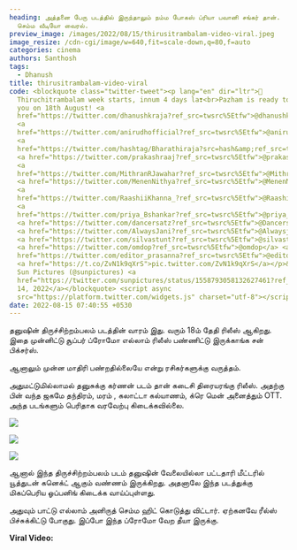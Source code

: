 ```yaml
---
heading: அத்தனை பேரு படத்தில் இருந்தாலும் நம்ம போகஸ் ப்ரியா பவானி சங்கர் தான்.
  செம்ம வீடியோ வைரல்.
preview_image: /images/2022/08/15/thirusitrambalam-video-viral.jpeg
image_resize: /cdn-cgi/image/w=640,fit=scale-down,q=80,f=auto
categories: cinema
authors: Santhosh
tags:
  - Dhanush
title: thirusitrambalam-video-viral
code: <blockquote class="twitter-tweet"><p lang="en" dir="ltr">🤩
  Thiruchitrambalam week starts, innum 4 days la❣️<br>Pazham is ready to meet
  you on 18th August! <a
  href="https://twitter.com/dhanushkraja?ref_src=twsrc%5Etfw">@dhanushkraja</a>
  <a
  href="https://twitter.com/anirudhofficial?ref_src=twsrc%5Etfw">@anirudhofficial</a>
  <a
  href="https://twitter.com/hashtag/Bharathiraja?src=hash&amp;ref_src=twsrc%5Etfw">#Bharathiraja</a>
  <a href="https://twitter.com/prakashraaj?ref_src=twsrc%5Etfw">@prakashraaj</a>
  <a
  href="https://twitter.com/MithranRJawahar?ref_src=twsrc%5Etfw">@MithranRJawahar</a>
  <a href="https://twitter.com/MenenNithya?ref_src=twsrc%5Etfw">@MenenNithya</a>
  <a
  href="https://twitter.com/RaashiiKhanna_?ref_src=twsrc%5Etfw">@RaashiiKhanna_</a>
  <a
  href="https://twitter.com/priya_Bshankar?ref_src=twsrc%5Etfw">@priya_Bshankar</a>
  <a href="https://twitter.com/dancersatz?ref_src=twsrc%5Etfw">@Dancersatz</a>
  <a href="https://twitter.com/AlwaysJani?ref_src=twsrc%5Etfw">@Alwaysjani</a>
  <a href="https://twitter.com/silvastunt?ref_src=twsrc%5Etfw">@silvastunt</a>
  <a href="https://twitter.com/omdop?ref_src=twsrc%5Etfw">@omdop</a> <a
  href="https://twitter.com/editor_prasanna?ref_src=twsrc%5Etfw">@editor_prasanna</a>
  <a href="https://t.co/ZvN1k9qXrS">pic.twitter.com/ZvN1k9qXrS</a></p>&mdash;
  Sun Pictures (@sunpictures) <a
  href="https://twitter.com/sunpictures/status/1558793058132627461?ref_src=twsrc%5Etfw">August
  14, 2022</a></blockquote> <script async
  src="https://platform.twitter.com/widgets.js" charset="utf-8"></script>
date: 2022-08-15 07:40:55 +0530
---
```

தனுஷின் திருச்சிற்றம்பலம் படத்தின் வாரம் இது. வரும் 18ம் தேதி ரிலீஸ் ஆகிறது. இதை முன்னிட்டு சூப்பர் ப்ரோமோ எல்லாம் ரிலீஸ் பண்ணிட்டு இருக்காங்க சன் பிக்சர்ஸ்.

ஆனாலும் முன்ன மாதிரி பண்றதில்லையே என்று ரசிகர்களுக்கு வருத்தம்.

அதுமட்டுமில்லாமல் தனுசுக்கு கர்ணன் படம் தான் கடைசி திரையரங்கு ரிலீஸ். அதற்கு பின் வந்த ஜகமே தந்திரம், மரம் , கலாட்டா கல்யாணம், க்ரெ மென் அனைத்தும் OTT. அந்த படங்களும் பெரிதாக வரவேற்பு கிடைக்கவில்லை.

![](/images/2022/08/15/dhanush-thirusiitrambalam-video.jpeg)

![](/images/2022/08/15/dhanush-thirusiitrambalam-video-1.jpeg)

![](/images/2022/08/15/dhanush-thirusiitrambalam-video-2.jpeg)

ஆனால் இந்த திருச்சிற்றம்பலம் படம் தனுஷின் வேலையில்லா பட்டதாரி மீட்டரில் யூத்துடன் கனெக்ட் ஆகும் வண்ணம் இருக்கிறது. அதனாலே இந்த படத்துக்கு மிகப்பெரிய ஓப்பனிங் கிடைக்க வாய்ப்புள்ளது.

அதுவும் பாட்டு எல்லாம் அனிருத் செம்ம ஹிட் கொடுத்து விட்டார். ஏற்கனவே ரீல்ஸ் பிச்சுக்கிட்டு போகுது. இப்போ இந்த ப்ரோமோ வேற தீயா இருக்கு.

**Viral Video:**